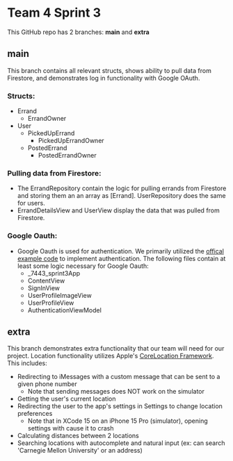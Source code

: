 #  Team 4 Sprint 3

This GitHub repo has 2 branches: **main** and **extra**

## main

This branch contains all relevant structs, shows ability to pull data from Firestore, and demonstrates log in functionality with Google OAuth.

### Structs:
- Errand
  - ErrandOwner
- User
  - PickedUpErrand
    - PickedUpErrandOwner
  - PostedErrand
    - PostedErrandOwner

### Pulling data from Firestore:
- The ErrandRepository contain the logic for pulling errands from Firestore and storing them an an array as [Errand]. UserRepository does the same for users.
- ErrandDetailsView and UserView display the data that was pulled from Firestore.

### Google Oauth:
- Google Oauth is used for authentication. We primarily utilized the [offical example code](https://github.com/google/GoogleSignIn-iOS/tree/main/Samples/Swift/DaysUntilBirthday#google-sign-in-swift-sample-app) to implement authentication. The following files contain at least some logic necessary for Google Oauth:
  - _7443_sprint3App 
  - ContentView
  - SignInView
  - UserProfileImageView
  - UserProfileView
  - AuthenticationViewModel



## extra

This branch demonstrates extra functionality that our team will need for our project. Location functionality utilizes Apple's [CoreLocation Framework](https://developer.apple.com/documentation/corelocation). This includes:
- Redirecting to iMessages with a custom message that can be sent to a given phone number
  - Note that sending messages does NOT work on the simulator  
- Getting the user's current location
- Redirecting the user to the app's settings in Settings to change location preferences
  - Note that in XCode 15 on an iPhone 15 Pro (simulator), opening settings with cause it to crash
- Calculating distances between 2 locations
- Searching locations with autocomplete and natural input (ex: can search 'Carnegie Mellon University' or an address)
